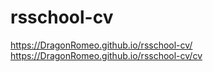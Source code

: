 # rsschool-cv

https://DragonRomeo.github.io/rsschool-cv/
https://DragonRomeo.github.io/rsschool-cv/cv
